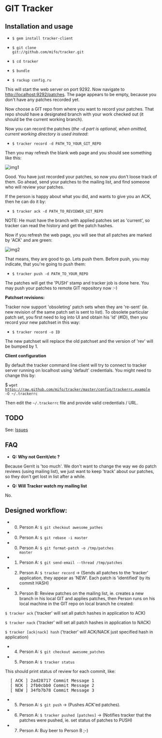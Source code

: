 GIT Tracker
==============

Installation and usage
-------------

* <code>$ gem install tracker-client</code>

* <code>$ git clone git://github.com/mifo/tracker.git</code>
* <code>$ cd tracker</code>
* <code>$ bundle</code>
* <code>$ rackup config.ru</code>

This will start the web server on port 9292. Now navigate to [http://localhost:9292/patches](http://localhost:9292/patches).
The page appears to be empty, because you don't have any patches recorded yet.

Now choose a GIT repo from where you want to record your patches. That repo
should have a designated branch with your work checked out (it should be the current working branch).

Now you can record the patches (<em>the -d part is optional, when omitted, current
working directory is used instead</em>:

* <code>$ tracker record -d PATH_TO_YOUR_GIT_REPO</code>

Then you may refresh the blank web page and you should see something like this:

![img1](http://omicron.mifo.sk/tracker_1.png)

Good. You have just recorded your patches, so now you don't loose track of them.
Go ahead, send your patches to the mailing list, and find someone who will review your patches.

If the person is happy about what you did, and wants to give you an ACK, then he can do it by:

* <code>$ tracker ack -d PATH_TO_REVIEWER_GIT_REPO</code>

NOTE: He must have the branch with applied patches set as 'current', so tracker can
read the history and get the patch hashes.

Now if you refresh the web page, you will see that all patches are marked by
'ACK' and are green:

![img2](http://omicron.mifo.sk/tracker_2.png)

That means, they are good to go. Lets push them. Before push, you may indicate,
that you're going to push them:

* <code>$ tracker push -d PATH_TO_YOUR_REPO</code>

The patches will get the 'PUSH' stamp and tracker job is done here. You may push
your patches to remote GIT repository now :-)

<b>Patchset revisions:</b>

Tracker now support 'obsoleting' patch sets when they are 're-sent' (ie. new
revision of the same patch set is sent to list). To obsolete particular patch
set, you first need to log into UI and obtain his 'id' (#ID), then you record
your new patchset in this way:

* <code>$ tracker record -o ID</code>

The new patchset will replace the old patchset and the version of 'rev' will
be bumped by 1.

<b>Client configuration</b>

By default the tracker command line client will try to connect to tracker
server running on localhost using 'default' credentials. You might need
to change this by:

$ <code>wget https://raw.github.com/mifo/tracker/master/config/trackerrc.example -O ~/.trackerrc</code>

Then edit the <code>~/.trackerrc</code> file and provide valid credentials / URL.

TODO
---------

See: [Issues](https://github.com/mifo/tracker/issues?labels=enhancement&page=1&state=open)

FAQ
---------

* <b>Q: Why not Gerrit/etc ?</b>

Because Gerrit is 'too much'. We don't want to change the way we do patch
reviews (using mailing list), we just want to keep 'track' about our patches, so
they don't get lost in list after a while.

* <b>Q: Will Tracker watch my mailing list</b>

No.


Designed workflow:
---------

* 0. Person A: <code>$ git checkout awesome_pathes</code>
* 0. Person A: <code>$ git rebase -i master</code>
* 0. Person A: <code>$ git format-patch -o /tmp/patches master</code>
* 1. Person A: <code>$ git send-email --thread /tmp/patches</code>
* 2. Person A: <code>$ tracker record</code> -> (Sends all patches to the 'tracker' application, they appear as 'NEW'. Each patch is 'identified' by its commit HASH)

* 3. Person B: Review patches on the mailing list, ie. creates a new branch in his local GIT and applies patches, then Person runs on his local machine in the GIT repo on local branch he created:

<code>$ tracker ack</code>
('tracker' will set all patch hashes in application to ACK)

<code>$ tracker nack</code>
('tracker' will set all patch hashes in application to NACK)

<code>$ tracker [ack|nack] hash</code>
('tracker' will ACK/NACK just specified hash in application)

* 4. Person A: <code>$ git checkout awesome_patches</code>
* 5. Person A: <code>$ tracker status</code>

This should print status of review for each commit, like:

<pre>
  [ ACK ] 2ad28717 Commit Message 1
  [ NCK ] 2fb0cbb0 Commit Message 2
  [ NEW ] 34fb7b78 Commit Message 3
</pre>

* 5. Person A: <code>$ git push</code> -> (Pushes ACK'ed patches).
* 6. Person A: <code>$ tracker pushed [patches]</code> -> (Notifies tracker that the patches were pushed, ie. set status of patches to PUSH)
* 7. Person A: Buy beer to Person B ;-)
